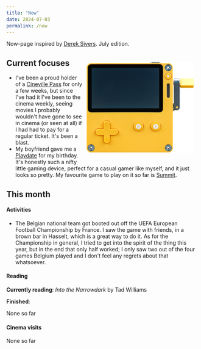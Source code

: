 ```yaml
---
title: "Now"
date: 2024-07-03
permalink: /now
---
```

Now-page inspired by <a href="https://sive.rs/nowff">Derek Sivers</a>. July edition.

<div style="float: right; margin: 10px;"><p style="text-align:center;"><img src="/images/Playdate_front-view.png" /></p></div>

## Current focuses
- I've been a proud holder of a <a href="https://cinevillepass.be/en-BE" target="_blank">Cineville Pass</a> for only a few weeks, but since I've had it I've been to the cinema weekly, seeing movies I probably wouldn't have gone to see in cinema (or seen at all) if I had had to pay for a regular ticket. It's been a blast.
- My boyfriend gave me a <a href="https://play.date/" target="_blank">Playdate</a> for my birthday. It's honestly such a nifty little gaming device, perfect for a casual gamer like myself, and it just looks so pretty. My favourite game to play on it so far is <a href="https://play.date/games/summit/" target="_blank">Summit</a>.

## This month
#### Activities
- The Belgian national team got booted out off the UEFA European Football Championship by France. I saw the game with friends, in a brown bar in Hasselt, which is a great way to do it. As for the Championship in general, I tried to get into the spirit of the thing this year, but in the end that only half worked; I only saw two out of the four games Belgium played and I don't feel any regrets about that whatsoever.

#### Reading
**Currently reading**: *Into the Narrowdark* by Tad Williams

**Finished**: 

None so far

#### Cinema visits
None so far

